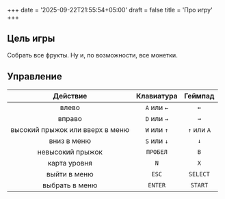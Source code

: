 +++
date = '2025-09-22T21:55:54+05:00'
draft = false
title = 'Про игру'
+++

## Цель игры

Собрать все фрукты. Ну и, по возможности, все монетки.

## Управление

|Действие                        |Клавиатура  |Геймпад    |
|:------------------------------:|:----------:|:---------:|
|влево                           | `A` или `←`|`←`        |
|вправо                          | `D` или `→`|`→`        |
|высокий прыжок или вверх в меню | `W` или `↑`|`↑` или `A`|
|вниз в меню                     | `S` или `↓`|`↓`        |
|невысокий прыжок                | `ПРОБЕЛ`   |`B`        |
|карта уровня                    | `N`        |`X`        |
|выйти в меню                    | `ESC`      |`SELECT`   |
|выбрать в меню                  | `ENTER`    |`START`    |

